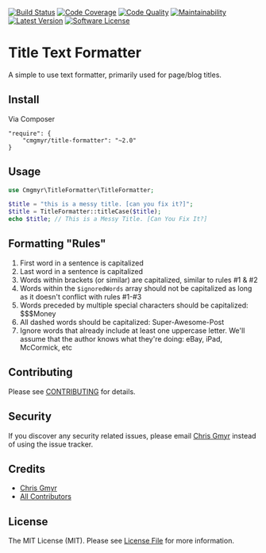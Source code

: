 [![Build Status](https://img.shields.io/travis/cmgmyr/title-formatter.svg?style=flat-square)](https://travis-ci.org/cmgmyr/title-formatter)
[![Code Coverage](https://img.shields.io/scrutinizer/coverage/g/cmgmyr/title-formatter.svg?style=flat-square)](https://scrutinizer-ci.com/g/cmgmyr/title-formatter/code-structure/)
[![Code Quality](https://img.shields.io/scrutinizer/g/cmgmyr/title-formatter.svg?style=flat-square)](https://scrutinizer-ci.com/g/cmgmyr/title-formatter/)
[![Maintainability](https://img.shields.io/codeclimate/maintainability/cmgmyr/title-formatter.svg?style=flat-square)](https://codeclimate.com/github/cmgmyr/title-formatter)
[![Latest Version](https://img.shields.io/github/release/cmgmyr/title-formatter.svg?style=flat-square)](https://github.com/cmgmyr/title-formatter/releases)
[![Software License](https://img.shields.io/badge/license-MIT-brightgreen.svg?style=flat-square)](LICENSE)

# Title Text Formatter

A simple to use text formatter, primarily used for page/blog titles.

## Install

Via Composer

```
"require": {
    "cmgmyr/title-formatter": "~2.0"
}
```

## Usage

```php
use Cmgmyr\TitleFormatter\TitleFormatter;

$title = "this is a messy title. [can you fix it?]";
$title = TitleFormatter::titleCase($title);
echo $title; // This is a Messy Title. [Can You Fix It?]
```

## Formatting "Rules"

1. First word in a sentence is capitalized
2. Last word in a sentence is capitalized
3. Words within brackets (or similar) are capitalized, similar to rules #1 & #2
4. Words within the `$ignoredWords` array should not be capitalized as long as it doesn't conflict with rules #1-#3
5. Words preceded by multiple special characters should be capitalized: $$$Money
6. All dashed words should be capitalized: Super-Awesome-Post
7. Ignore words that already include at least one uppercase letter. We'll assume that the author knows what they're doing: eBay, iPad, McCormick, etc

## Contributing

Please see [CONTRIBUTING](CONTRIBUTING.md) for details.

## Security

If you discover any security related issues, please email [Chris Gmyr](mailto:cmgmyr@gmail.com) instead of using the issue tracker.

## Credits

- [Chris Gmyr](https://github.com/cmgmyr)
- [All Contributors](../../contributors)

## License

The MIT License (MIT). Please see [License File](LICENSE.md) for more information.
